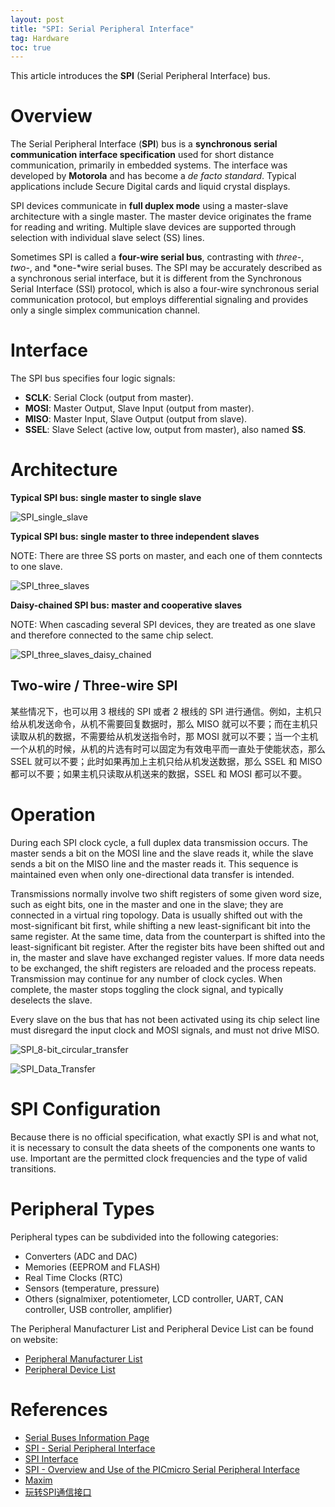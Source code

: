 ```yaml
---
layout: post
title: "SPI: Serial Peripheral Interface"
tag: Hardware
toc: true
---
```


This article introduces the **SPI** (Serial Peripheral Interface) bus.

<!--more-->

# Overview

The Serial Peripheral Interface (**SPI**) bus is a **synchronous serial communication interface specification** used for short distance communication, primarily in embedded systems. The interface was developed by **Motorola** and has become a *de facto standard*. Typical applications include Secure Digital cards and liquid crystal displays.

SPI devices communicate in **full duplex mode** using a master-slave architecture with a single master. The master device originates the frame for reading and writing. Multiple slave devices are supported through selection with individual slave select (SS) lines.

Sometimes SPI is called a **four-wire serial bus**, contrasting with *three-*, *two-*, and *one-*wire serial buses. The SPI may be accurately described as a synchronous serial interface, but it is different from the Synchronous Serial Interface (SSI) protocol, which is also a four-wire synchronous serial communication protocol, but employs differential signaling and provides only a single simplex communication channel.

# Interface

The SPI bus specifies four logic signals:

* **SCLK**: Serial Clock (output from master).
* **MOSI**: Master Output, Slave Input (output from master).
* **MISO**: Master Input, Slave Output (output from slave).
* **SSEL**: Slave Select (active low, output from master), also named **SS**.

# Architecture

**Typical SPI bus: single master to single slave**

![SPI_single_slave](/assets/SPI_single_slave.png)

**Typical SPI bus: single master to three independent slaves**

NOTE: There are three SS ports on master, and each one of them conntects to one slave.

![SPI_three_slaves](/assets/SPI_three_slaves.png)

**Daisy-chained SPI bus: master and cooperative slaves**

NOTE: When cascading several SPI devices, they are treated as one slave and therefore connected to the same chip select.

![SPI_three_slaves_daisy_chained](/assets/SPI_three_slaves_daisy_chained.png)

## Two-wire / Three-wire SPI

某些情况下，也可以用 3 根线的 SPI 或者 2 根线的 SPI 进行通信。例如，主机只给从机发送命令，从机不需要回复数据时，那么 MISO 就可以不要；而在主机只读取从机的数据，不需要给从机发送指令时，那 MOSI 就可以不要；当一个主机一个从机的时候，从机的片选有时可以固定为有效电平而一直处于使能状态，那么 SSEL 就可以不要；此时如果再加上主机只给从机发送数据，那么 SSEL 和 MISO 都可以不要；如果主机只读取从机送来的数据，SSEL 和 MOSI 都可以不要。

# Operation

During each SPI clock cycle, a full duplex data transmission occurs. The master sends a bit on the MOSI line and the slave reads it, while the slave sends a bit on the MISO line and the master reads it. This sequence is maintained even when only one-directional data transfer is intended.

Transmissions normally involve two shift registers of some given word size, such as eight bits, one in the master and one in the slave; they are connected in a virtual ring topology. Data is usually shifted out with the most-significant bit first, while shifting a new least-significant bit into the same register. At the same time, data from the counterpart is shifted into the least-significant bit register. After the register bits have been shifted out and in, the master and slave have exchanged register values. If more data needs to be exchanged, the shift registers are reloaded and the process repeats. Transmission may continue for any number of clock cycles. When complete, the master stops toggling the clock signal, and typically deselects the slave.

Every slave on the bus that has not been activated using its chip select line must disregard the input clock and MOSI signals, and must not drive MISO.

![SPI_8-bit_circular_transfer](/assets/SPI_8-bit_circular_transfer.png)

![SPI_Data_Transfer](/assets/SPI_Data_Transfer.png)

# SPI Configuration

Because there is no official specification, what exactly SPI is and what not, it is necessary to consult the data sheets of the components one wants to use. Important are the permitted clock frequencies and the type of valid transitions.

# Peripheral Types

Peripheral types can be subdivided into the following categories:

* Converters (ADC and DAC)
* Memories (EEPROM and FLASH)
* Real Time Clocks (RTC)
* Sensors (temperature, pressure)
* Others (signalmixer, potentiometer, LCD controller, UART, CAN controller, USB controller, amplifier)

The Peripheral Manufacturer List and Peripheral Device List can be found on website:

* [Peripheral Manufacturer List](http://www.mct.net/faq/spi.html#manufacturer)
* [Peripheral Device List](http://www.mct.net/faq/spi.html#device)

# References

* [Serial Buses Information Page](http://www.epanorama.net/links/serialbus.html)
* [SPI - Serial Peripheral Interface](http://www.mct.net/faq/spi.html)
* [SPI Interface](http://www.corelis.com/education/SPI_Tutorial.htm)
* [SPI - Overview and Use of the PICmicro Serial Peripheral Interface](http://ww1.microchip.com/downloads/en/DeviceDoc/spi.pdf)
* [Maxim](https://www.maximintegrated.com/en.html)
* [玩转SPI通信接口](/docs/SPI_Interface.pdf)
